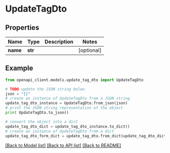 # UpdateTagDto


## Properties

Name | Type | Description | Notes
------------ | ------------- | ------------- | -------------
**name** | **str** |  | [optional] 

## Example

```python
from openapi_client.models.update_tag_dto import UpdateTagDto

# TODO update the JSON string below
json = "{}"
# create an instance of UpdateTagDto from a JSON string
update_tag_dto_instance = UpdateTagDto.from_json(json)
# print the JSON string representation of the object
print UpdateTagDto.to_json()

# convert the object into a dict
update_tag_dto_dict = update_tag_dto_instance.to_dict()
# create an instance of UpdateTagDto from a dict
update_tag_dto_form_dict = update_tag_dto.from_dict(update_tag_dto_dict)
```
[[Back to Model list]](../README.md#documentation-for-models) [[Back to API list]](../README.md#documentation-for-api-endpoints) [[Back to README]](../README.md)


